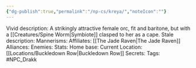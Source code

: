 ```yaml
---
{"dg-publish":true,"permalink":"/np-cs/kreya/","noteIcon":""}
---
```


Vivid description: A strikingly attractive female orc, fit and baritone, but with a [[Creatures/Spine Worm\|Symbiote]] clasped to her as a cape. 
Stale description: 
Mannerisms: 
Affiliates: [[The Jade Raven\|The Jade Raven]]
Alliances: 
Enemies: 
Stats: 
Home base: 
Current Location: [[Locations/Buckledown Row\|Buckledown Row]]
Secrets: 
Tags: #NPC_Drakk 